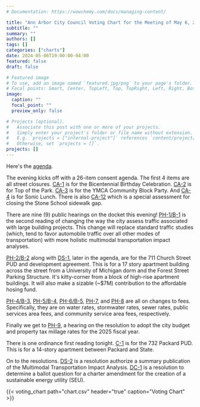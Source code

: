 ```yaml
---
# Documentation: https://wowchemy.com/docs/managing-content/

title: "Ann Arbor City Council Voting Chart for the Meeting of May 6, 2024"
subtitle: ""
summary: ""
authors: []
tags: []
categories: ["charts"]
date: 2024-05-06T19:00:00-04:00
featured: false
draft: false

# Featured image
# To use, add an image named `featured.jpg/png` to your page's folder.
# Focal points: Smart, Center, TopLeft, Top, TopRight, Left, Right, BottomLeft, Bottom, BottomRight.
image:
  caption: ""
  focal_point: ""
  preview_only: false

# Projects (optional).
#   Associate this post with one or more of your projects.
#   Simply enter your project's folder or file name without extension.
#   E.g. `projects = ["internal-project"]` references `content/project/deep-learning/index.md`.
#   Otherwise, set `projects = []`.
projects: []
---
```


Here's the [agenda](https://a2gov.legistar.com/MeetingDetail.aspx?ID=1141237&GUID=D829935B-65FC-47F0-AF06-05E74B934FCF&Options=&Search=).

The evening kicks off with a 26-item consent agenda. The first 4 items are all street closures. [CA-1](https://a2gov.legistar.com/LegislationDetail.aspx?ID=6647521&GUID=8548B812-119E-4F7B-81F8-83E9D51D100F&Options=&Search=) is for the Bicentennial Birthday Celebration. [CA-2](https://a2gov.legistar.com/LegislationDetail.aspx?ID=6646479&GUID=51DA5F74-7A5F-4A2F-9F6C-B3079D2C0F28&Options=&Search=) is for Top of the Park. [CA-3](https://a2gov.legistar.com/LegislationDetail.aspx?ID=6646481&GUID=0FF35578-21ED-4BB9-A25E-36A89CBBE112&Options=&Search=) is for the YMCA Community Block Party. And [CA-4](https://a2gov.legistar.com/LegislationDetail.aspx?ID=6646480&GUID=A9E69763-D49F-4DE5-8C9D-CF1C12D410A2&Options=&Search=) is for Sonic Lunch. There is also [CA-12](https://a2gov.legistar.com/LegislationDetail.aspx?ID=6643534&GUID=589304DF-5BE8-4CA1-89DC-FD64BC958D3A&Options=&Search=) which is a special assessment for closing the Stone School sidewalk gap. 

There are nine (9) public hearings on the docket this evening! [PH-1/B-1](https://a2gov.legistar.com/LegislationDetail.aspx?ID=6586223&GUID=BFA362E0-6389-4D99-8E01-574AC5AA1EE6&Options=&Search=) is the second reading of changing the way the city assess traffic associated with large building projects. This change will replace standard traffic studies (which, tend to favor automobile traffic over all other modes of transportation) with more holistic multimodal transportation impact analyses.

[PH-2/B-2](https://a2gov.legistar.com/LegislationDetail.aspx?ID=6586150&GUID=9D1DB10E-AFDA-4B4A-B796-F4CA359EFCFF&Options=&Search=) along with [DS-1](https://a2gov.legistar.com/LegislationDetail.aspx?ID=6648838&GUID=F3E88B34-AFB1-49E9-AAA8-1F54DF1831BA&Options=&Search=), later in the agenda, are for the 711 Church Street PUD and development agreement. This is for a 17 story apartment building across the street from a University of Michigan dorm and the Forest Street Parking Structure. It's kitty-corner from a block of high-rise apartment buildings. It will also make a sizable (~$7M) contribution to the affordable hosing fund.

[PH-4/B-3](https://a2gov.legistar.com/LegislationDetail.aspx?ID=6607464&GUID=00D63FA6-BA04-420E-916E-B9631C978ACC&Options=&Search=), [PH-5/B-4](https://a2gov.legistar.com/LegislationDetail.aspx?ID=6607478&GUID=12F5C022-ED6C-4BFD-A94A-30112AEFBB63&Options=&Search=), [PH-6/B-5](https://a2gov.legistar.com/LegislationDetail.aspx?ID=6607479&GUID=3A7C8B8E-D4DB-41CA-AB5E-5EDDC9C36E1C&Options=&Search=), [PH-7](https://a2gov.legistar.com/LegislationDetail.aspx?ID=6643072&GUID=91BB6C60-FCC1-4D7C-91DA-69C2BCBAA18D&Options=&Search=), and [PH-8](https://a2gov.legistar.com/LegislationDetail.aspx?ID=6646090&GUID=B5C34AD6-DEBD-4475-A867-1291A9296CE5&Options=&Search=) are all on changes to fees. Specifically, they are on water rates, stormwater rates, sewer rates, public services area fees, and community service area fees, respectively.

Finally we get to [PH-9](https://a2gov.legistar.com/LegislationDetail.aspx?ID=6643073&GUID=EF58483B-CF48-4613-A150-D9738F03E4E3&Options=&Search=), a hearing on the resolution to adopt the city budget and property tax millage rates for the 2025 fiscal year. 

There is one ordinance first reading tonight. [C-1](https://a2gov.legistar.com/LegislationDetail.aspx?ID=6647545&GUID=700F5EF6-6B74-4F90-B9B3-C1A2DFB373E2&Options=&Search=) is for the 732 Packard PUD. This is for a 14-story apartment between Packard and State.

On to the resolutions. [DS-2](https://a2gov.legistar.com/LegislationDetail.aspx?ID=6637918&GUID=0AEB7D44-414D-40C8-B1DC-0498FCCA3AE7&Options=&Search=) is a resolution authorize a summary publication of the Multimodal Transportation Impact Analysis. [DC-1](https://a2gov.legistar.com/LegislationDetail.aspx?ID=6655739&GUID=87D05057-38B4-4BC0-B67B-CE3B2D129AC4&Options=&Search=) is a resolution to determine a ballot question for a charter amendment for the creation of a sustainable energy utility (SEU).

{{< voting_chart path="chart.csv" header="true" caption="Voting Chart" >}}
